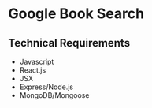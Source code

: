 # Google Book Search

## Technical Requirements

-   Javascript
-   React.js
-   JSX
-   Express/Node.js
-   MongoDB/Mongoose
